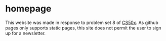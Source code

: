 # homepage

This website was made in response to problem set 8 of [CS50x](https://cs50.harvard.edu/x/2021/). As github pages only supports static pages, this site does not permit the user to sign up for a newsletter.
